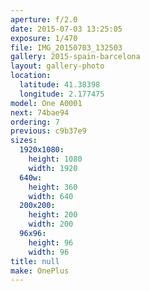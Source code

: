 ```yaml
---
aperture: f/2.0
date: 2015-07-03 13:25:05
exposure: 1/470
file: IMG_20150703_132503
gallery: 2015-spain-barcelona
layout: gallery-photo
location:
  latitude: 41.38398
  longitude: 2.177475
model: One A0001
next: 74bae94
ordering: 7
previous: c9b37e9
sizes:
  1920x1080:
    height: 1080
    width: 1920
  640w:
    height: 360
    width: 640
  200x200:
    height: 200
    width: 200
  96x96:
    height: 96
    width: 96
title: null
make: OnePlus
---
```

